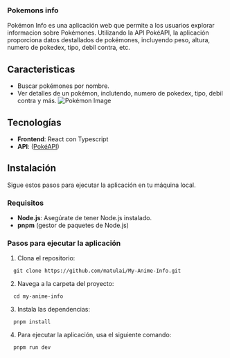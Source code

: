 ### Pokemons info

Pokémon Info es una aplicación web que permite a los usuarios explorar informacion sobre Pokémones. Utilizando la API PokéAPI, la aplicación proporciona datos destallados de pokémones, incluyendo peso, altura, numero de pokedex, tipo, debil contra, etc.

## Caracteristicas

- Buscar pokémones por nombre.
- Ver detalles de un pokémon, inclutendo, numero de pokedex, tipo, debil contra y más.
![Pokémon Image](/captura-pantalla-pokemon-info-1.png)

## Tecnologías

- **Frontend**: React con Typescript
- **API**: ([PokéAPI](https://pokeapi.co/))

## Instalación

Sigue estos pasos para ejecutar la aplicación en tu máquina local.

### Requisitos

- **Node.js**: Asegúrate de tener Node.js instalado.
- **pnpm** (gestor de paquetes de Node.js)

### Pasos para ejecutar la aplicación

1. Clona el repositorio:

```
  git clone https://github.com/matulai/My-Anime-Info.git
```

2. Navega a la carpeta del proyecto:

```
  cd my-anime-info
```

3. Instala las dependencias:

```
  pnpm install
```

4. Para ejecutar la aplicación, usa el siguiente comando:

```
  pnpm run dev
```